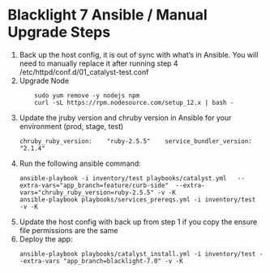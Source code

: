 # Blacklight 7 Ansible / Manual Upgrade Steps



1. Back up the host config, it is out of sync with what’s in Ansible. You will need to manually replace it after running step 4
		/etc/httpd/conf.d/01_catalyst-test.conf
2. Upgrade Node 
	```
		sudo yum remove -y nodejs npm
		curl -sL https://rpm.nodesource.com/setup_12.x | bash -
	```
3. Update the jruby version and chruby version in Ansible for your environment (prod, stage, test)
	```
	chruby_ruby_version:    "ruby-2.5.5" 	service_bundler_version:    "2.1.4"
	```
4. Run the following ansible command:
	```
    ansible-playbook -i inventory/test playbooks/catalyst.yml   --extra-vars="app_branch=feature/curb-side"  --extra-vars="chruby_ruby_version=ruby-2.5.5" -v -K
    ansible-playbook playbooks/services_prereqs.yml -i inventory/test  -v -K
    ```
5. Update the host config with back up from step 1 if you copy the ensure file permissions are the same
6. Deploy the app:
	```
	ansible-playbook playbooks/catalyst_install.yml -i inventory/test --extra-vars "app_branch=blacklight-7.0" -v -K
	```